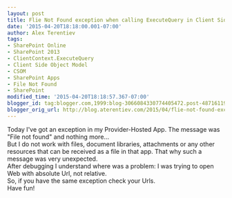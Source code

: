 ```yaml
---
layout: post
title: Flie Not Found exception when calling ExecuteQuery in Client Side Object Model.
date: '2015-04-20T18:18:00.001-07:00'
author: Alex Terentiev
tags:
- SharePoint Online
- SharePoint 2013
- ClientContext.ExecuteQuery
- Client Side Object Model
- CSOM
- SharePoint Apps
- File Not Found
- SharePoint
modified_time: '2015-04-20T18:18:57.367-07:00'
blogger_id: tag:blogger.com,1999:blog-3066084330774405472.post-4871611910882696300
blogger_orig_url: http://blog.aterentiev.com/2015/04/flie-not-found-exception-when-calling.html
---
```


Today I've got an exception in my Provider-Hosted App. The message was "File not found" and nothing more...<br />But I do not work with files, document libraries, attachments or any other resources that can be received as a file in that app. That why such a message was very unexpected.<br />After debugging I understand where was a problem: I was trying to open Web with absolute Url, not relative.<br />So, if you have the same exception check your Urls.<br />Have fun!